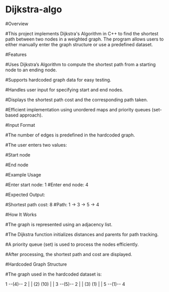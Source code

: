 # Dijkstra-algo

#Overview

#This project implements Dijkstra's Algorithm in C++ to find the shortest path between two nodes in a weighted graph. The program allows users to either manually enter the graph structure or use a predefined dataset.

#Features

#Uses Dijkstra’s Algorithm to compute the shortest path from a starting node to an ending node.

#Supports hardcoded graph data for easy testing.

#Handles user input for specifying start and end nodes.

#Displays the shortest path cost and the corresponding path taken.

#Efficient implementation using unordered maps and priority queues (set-based approach).

#Input Format

#The number of edges is predefined in the hardcoded graph.

#The user enters two values:

#Start node

#End node

#Example Usage

#Enter start node: 1
#Enter end node: 4

#Expected Output:

#Shortest path cost: 8
#Path: 1 -> 3 -> 5 -> 4

#How It Works

#The graph is represented using an adjacency list.

#The Dijkstra function initializes distances and parents for path tracking.

#A priority queue (set) is used to process the nodes efficiently.

#After processing, the shortest path and cost are displayed.

#Hardcoded Graph Structure

#The graph used in the hardcoded dataset is:

1 --(4)-- 2
    |        |
   (2)      (10)
    |        |
    3 --(5)-- 2
    |        |
   (3)      (1)
    |        |
    5 --(1)-- 4
